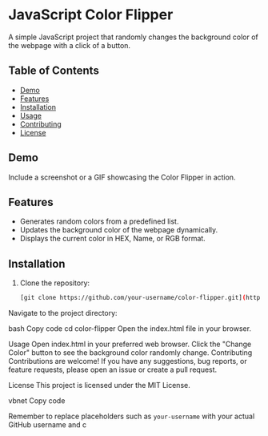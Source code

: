 # JavaScript Color Flipper

A simple JavaScript project that randomly changes the background color of the webpage with a click of a button.

## Table of Contents

- [Demo](#demo)
- [Features](#features)
- [Installation](#installation)
- [Usage](#usage)
- [Contributing](#contributing)
- [License](#license)

## Demo

Include a screenshot or a GIF showcasing the Color Flipper in action.

## Features

- Generates random colors from a predefined list.
- Updates the background color of the webpage dynamically.
- Displays the current color in HEX, Name, or RGB format.

## Installation

1. Clone the repository:

   ```bash
   [git clone https://github.com/your-username/color-flipper.git](https://github.com/DennisMenezes/JavaScript-ColorFlipper.git)
Navigate to the project directory:

bash
Copy code
cd color-flipper
Open the index.html file in your browser.

Usage
Open index.html in your preferred web browser.
Click the "Change Color" button to see the background color randomly change.
Contributing
Contributions are welcome! If you have any suggestions, bug reports, or feature requests, please open an issue or create a pull request.

License
This project is licensed under the MIT License.

vbnet
Copy code

Remember to replace placeholders such as `your-username` with your actual GitHub username and c
